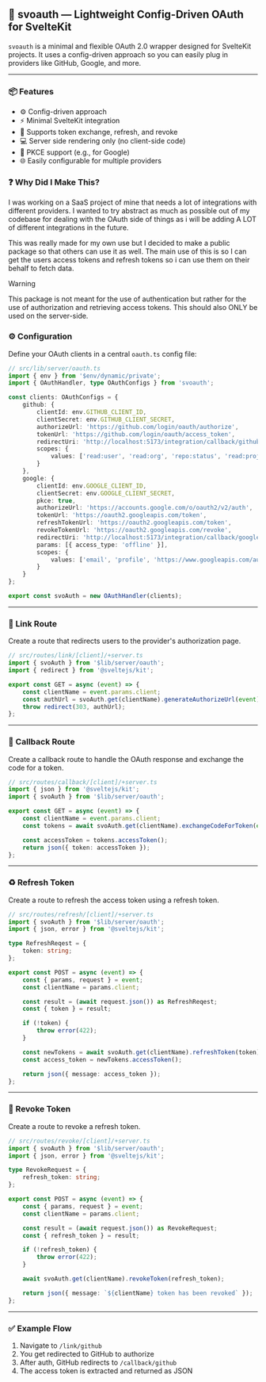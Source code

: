 ## 🔐 svoauth — Lightweight Config-Driven OAuth for SvelteKit

`svoauth` is a minimal and flexible OAuth 2.0 wrapper designed for SvelteKit projects. It uses a config-driven approach so you can easily plug in providers like GitHub, Google, and more.

---



### 📦 Features

- ⚙️ Config-driven approach
- ⚡️ Minimal SvelteKit integration
- 🔄 Supports token exchange, refresh, and revoke
- 💻 Server side rendering only (no client-side code)
- 🔐 PKCE support (e.g., for Google)
- 🌐 Easily configurable for multiple providers

### ❓ Why Did I Make This?
I was working on a SaaS project of mine that needs a lot of integrations with different providers. I wanted to try abstract as much as possible out of my codebase for dealing with the OAuth side of things as i will be adding A LOT of different integrations in the future.

This was really made for my own use but I decided to make a public package so that others can use it as well. The main use of this is so I can get the users access tokens and refresh tokens so i can use them on their behalf to fetch data. 

> [!WARNING]  
> This package is not meant for the use of authentication but rather for the use of authorization and retrieving access tokens. This should also ONLY be used on the server-side.

### ⚙️ Configuration

Define your OAuth clients in a central `oauth.ts` config file:

```ts
// src/lib/server/oauth.ts
import { env } from '$env/dynamic/private';
import { OAuthHandler, type OAuthConfigs } from 'svoauth';

const clients: OAuthConfigs = {
    github: {
        clientId: env.GITHUB_CLIENT_ID,
        clientSecret: env.GITHUB_CLIENT_SECRET,
        authorizeUrl: 'https://github.com/login/oauth/authorize',
        tokenUrl: 'https://github.com/login/oauth/access_token',
        redirectUri: 'http://localhost:5173/integration/callback/github',
        scopes: {
            values: ['read:user', 'read:org', 'repo:status', 'read:project']
        }
    },
    google: {
        clientId: env.GOOGLE_CLIENT_ID,
        clientSecret: env.GOOGLE_CLIENT_SECRET,
        pkce: true,
        authorizeUrl: 'https://accounts.google.com/o/oauth2/v2/auth',
        tokenUrl: 'https://oauth2.googleapis.com/token',
        refreshTokenUrl: 'https://oauth2.googleapis.com/token',
        revokeTokenUrl: 'https://oauth2.googleapis.com/revoke',
        redirectUri: 'http://localhost:5173/integration/callback/google',
        params: [{ access_type: 'offline' }],
        scopes: {
            values: ['email', 'profile', 'https://www.googleapis.com/auth/calendar.readonly']
        }
    }
};

export const svoAuth = new OAuthHandler(clients);
```

---

### 🔗 Link Route

Create a route that redirects users to the provider's authorization page.

```ts
// src/routes/link/[client]/+server.ts
import { svoAuth } from '$lib/server/oauth';
import { redirect } from '@sveltejs/kit';

export const GET = async (event) => {
    const clientName = event.params.client;
    const authUrl = svoAuth.get(clientName).generateAuthorizeUrl(event);
    throw redirect(303, authUrl);
};
```
---

### 🎯 Callback Route

Create a callback route to handle the OAuth response and exchange the code for a token.

```ts
// src/routes/callback/[client]/+server.ts
import { json } from '@sveltejs/kit';
import { svoAuth } from '$lib/server/oauth';

export const GET = async (event) => {
    const clientName = event.params.client;
    const tokens = await svoAuth.get(clientName).exchangeCodeForToken(event);

    const accessToken = tokens.accessToken();
    return json({ token: accessToken });
};
```

---

### ♻️ Refresh Token

Create a route to refresh the access token using a refresh token.

```ts
// src/routes/refresh/[client]/+server.ts
import { svoAuth } from '$lib/server/oauth';
import { json, error } from '@sveltejs/kit';

type RefreshReqest = {
    token: string;
};

export const POST = async (event) => {
    const { params, request } = event;
    const clientName = params.client;

    const result = (await request.json()) as RefreshReqest;
    const { token } = result;

    if (!token) {
        throw error(422);
    }

    const newTokens = await svoAuth.get(clientName).refreshToken(token);
    const access_token = newTokens.accessToken();

    return json({ message: access_token });
};
```

---

### 🚫 Revoke Token

Create a route to revoke a refresh token.

```ts
// src/routes/revoke/[client]/+server.ts
import { svoAuth } from '$lib/server/oauth';
import { json, error } from '@sveltejs/kit';

type RevokeRequest = {
    refresh_token: string;
};

export const POST = async (event) => {
    const { params, request } = event;
    const clientName = params.client;

    const result = (await request.json()) as RevokeRequest;
    const { refresh_token } = result;

    if (!refresh_token) {
        throw error(422);
    }

    await svoAuth.get(clientName).revokeToken(refresh_token);

    return json({ message: `${clientName} token has been revoked` });
};
```

---

### ✅ Example Flow

1. Navigate to `/link/github`
2. You get redirected to GitHub to authorize
3. After auth, GitHub redirects to `/callback/github`
4. The access token is extracted and returned as JSON
